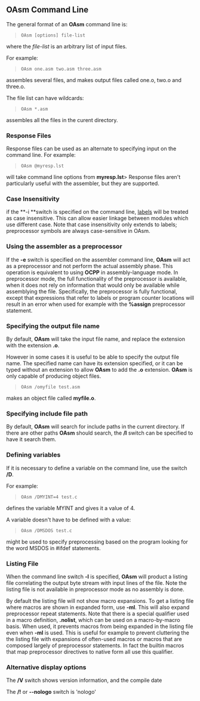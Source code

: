 ## OAsm Command Line

 The general format of an **OAsm** command line is:
 
>     OAsm [options] file-list
 
 where the _file-list_ is an arbitrary list of input files.
 
 For example:
 
>     OAsm one.asm two.asm three.asm
 
 assembles several files, and makes output files called one.o, two.o and three.o.
 
 The file list can have wildcards:
 
>     OAsm *.asm
 
 assembles all the files in the curent directory.


### Response Files

 Response files can be used as an alternate to specifying input on the command line.  For example:
 
>     OAsm @myresp.lst
 
 will take command line options from **myresp.lst**>       Response files aren't particularly useful with the assembler, but they are supported.


### Case Insensitivity

 if the **-i **switch is specified on the command line, [labels](OAsm%20Labels.md) will be treated as case insensitive.  This can allow easier linkage between modules which use different case.  Note that case insensitivity only extends to labels; preprocessor symbols are always case-sensitive in OAsm.


### Using the assembler as a preprocessor

 If the **-e** switch is specified on the assembler command line, **OAsm** will act as a preprocessor and not perform the actual assembly phase.  This operation is equivalent to using **OCPP** in assembly-language mode.  In preprocessor mode, the full functionality of the preprocessor is available, when it does not rely on information that would only be available while assemblying the file.  Specifically, the preprocessor is fully functional, except that expressions that refer to labels or program counter locations will result in an error when used for example with the **%assign** preprocessor statement.


### Specifying the output file name
 

 
 By default, **OAsm** will take the input file name, and replace the extension with the extension **.o**.
 
 However in some cases it is useful to be able to specify the output file name.  The specified name can have its extension specified, or it can be typed without an extension to allow **OAsm** to add the **.o** extension.  **OAsm** is only capable of producing object files.
>     
>     OAsm /omyfile test.asm
 
 makes an object file called **myfile.o**.


### Specifying include file path

 By default, **OAsm** will search for include paths in the current directory.  If there are other paths **OAsm** should search, the **/I** switch can be specified to have it search them.


### Defining variables

 If it is necessary to define a variable on the command line, use the switch **/D**.
 
 For example:
 
>     OAsm /DMYINT=4 test.c
 
 defines the variable MYINT and gives it a value of 4. 
 
 A variable doesn't have to be defined with a value:
 
>     OAsm /DMSDOS test.c
 
 might be used to specify preprocessing based on the program looking for the word MSDOS in \#ifdef statements.


### Listing File

 When the command line switch **-l** is specified, **OAsm** will product a listing file correlating the output byte stream with input lines of the file.  Note the listing file is not available in preprocessor mode as no assembly is done.  
 
 By default the listing file will not show macro expansions.  To get a listing file where macros are shown in expanded form, use **-ml**.  This will also expand preprocessor repeat statements.  Note that there is a special qualifier used in a macro definition, **.nolist**, which can be used on a macro-by-macro basis.  When used, it prevents macros from being expanded in the listing file even when **-ml** is used.  This is useful for example to prevent cluttering the the listing file with expansions of often-used macros or macros that are composed largely of preprocessor statements.  In fact the builtin macros that map preprocessor directives to native form all use this qualifier.

 
### Alternative display options

 The **/V** switch shows version information, and the compile date

 The **/!** or **--nologo** switch is 'nologo'

 
 
